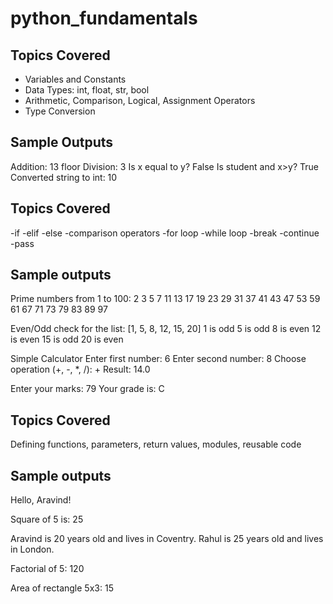 # python_fundamentals


## Topics Covered
- Variables and Constants
- Data Types: int, float, str, bool
- Arithmetic, Comparison, Logical, Assignment Operators
- Type Conversion

## Sample Outputs

Addition: 13
floor Division: 3
Is x equal to y? False
Is student and x>y? True
Converted string to int: 10


## Topics Covered
-if
-elif
-else
-comparison operators
-for loop
-while loop
-break
-continue
-pass


## Sample outputs

Prime numbers from 1 to 100:
2 3 5 7 11 13 17 19 23 29 31 37 41 43 47 53 59 61 67 71 73 79 83 89 97 

Even/Odd check for the list: [1, 5, 8, 12, 15, 20]
1 is odd
5 is odd
8 is even
12 is even
15 is odd
20 is even


Simple Calculator
Enter first number: 6
Enter second number: 8
Choose operation (+, -, *, /): +
Result: 14.0


Enter your marks: 79
Your grade is: C




## Topics Covered
Defining functions, parameters, return values, modules, reusable code


## Sample outputs

Hello, Aravind!


Square of 5 is: 25


Aravind is 20 years old and lives in Coventry.
Rahul is 25 years old and lives in London.


Factorial of 5: 120


Area of rectangle 5x3: 15
